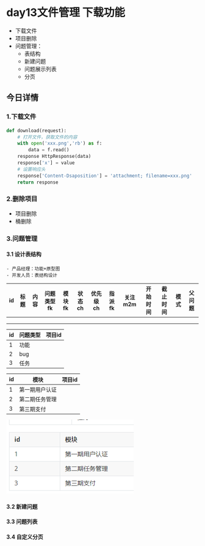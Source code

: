 # day13文件管理 下载功能

- 下载文件
- 项目删除
- 问题管理：
  - 表结构
  - 新建问题
  - 问题展示列表
  - 分页

## 今日详情

### 1.下载文件

```python
def download(request):
	# 打开文件，获取文件的内容
	with open('xxx.png','rb') as f:
		data = f.read()
    response HttpResponse(data)
    response['x'] = value
    # 设置响应头
    response['Content-Dsaposition'] = 'attachment; filename=xxx.png'
    return response
```

### 2.删除项目

- 项目删除
- 桶删除

### 3.问题管理

#### 3.1 设计表结构

```
- 产品经理：功能+原型图
- 开发人员：表结构设计
```

| id   | 标题 | 内容 | 问题类型fk | 模块fk | 状态ch | 优先级ch | 指派fk | 关注m2m | 开始时间 | 截止时间 | 模式 | 父问题 |
| ---- | ---- | ---- | ---------- | ------ | ------ | -------- | ------ | ------- | -------- | -------- | ---- | ------ |
|      |      |      |            |        |        |          |        |         |          |          |      |        |
|      |      |      |            |        |        |          |        |         |          |          |      |        |
|      |      |      |            |        |        |          |        |         |          |          |      |        |

| id   | 问题类型 | 项目id |
| ---- | -------- | ------ |
| 1    | 功能     |        |
| 2    | bug      |        |
| 3    | 任务     |        |

| id   | 模块           | 项目id |
| ---- | -------------- | ------ |
| 1    | 第一期用户认证 |        |
| 2    | 第二期任务管理 |        |
| 3    | 第三期支付     |        |

![image-20200622010445331](assets/image-20200622010445331.png)

#### 3.2 新建问题

#### 3.3 问题列表

#### 3.4 自定义分页